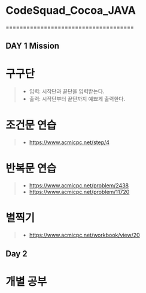 # CodeSquad_Cocoa_JAVA
=====================================

## DAY 1 Mission

# 구구단
> - 입력: 시작단과 끝단을 입력받는다.
> - 출력: 시작단부터 끝단까지 예쁘게 출력한다.

# 조건문 연습
> - https://www.acmicpc.net/step/4

# 반복문 연습
> - https://www.acmicpc.net/problem/2438
> - https://www.acmicpc.net/problem/11720

# 별찍기
> - https://www.acmicpc.net/workbook/view/20


## Day 2 

# 개별 공부 
